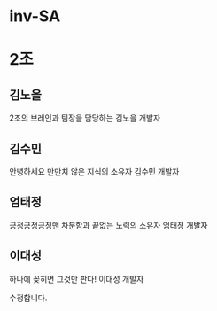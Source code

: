 # inv-SA

# 2조

## 김노을

2조의 브레인과 팀장을 담당하는 김노을 개발자

## 김수민

안녕하세요
만만치 않은 지식의 소유자 김수민 개발자

## 엄태정

긍정긍정긍정맨
차분함과 끝없는 노력의 소유자 엄태정 개발자

## 이대성

하나에 꽂히면 그것만 판다! 이대성 개발자

수정합니다.
